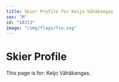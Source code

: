 ```yaml
---
title: Skier Profile for Keijo Vähäkangas
sex: "M"
id: "18313"
image: "/img/flags/fin.svg" 
---
```


# Skier Profile

This page is for: Keijo Vähäkangas.
    